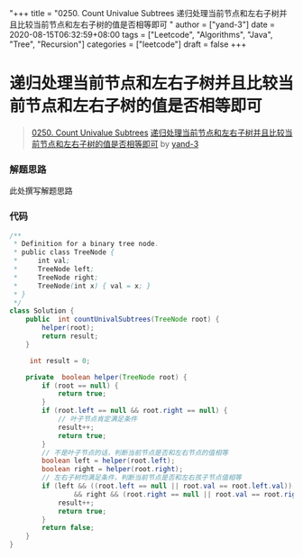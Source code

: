 "+++
title = "0250. Count Univalue Subtrees 递归处理当前节点和左右子树并且比较当前节点和左右子树的值是否相等即可 "
author = ["yand-3"]
date = 2020-08-15T06:32:59+08:00
tags = ["Leetcode", "Algorithms", "Java", "Tree", "Recursion"]
categories = ["leetcode"]
draft = false
+++

# 递归处理当前节点和左右子树并且比较当前节点和左右子树的值是否相等即可

> [0250. Count Univalue Subtrees](https://leetcode-cn.com/problems/count-univalue-subtrees/)
> [递归处理当前节点和左右子树并且比较当前节点和左右子树的值是否相等即可](https://leetcode-cn.com/problems/count-univalue-subtrees/solution/di-gui-chu-li-dang-qian-jie-dian-he-zuo-you-zi-shu/) by [yand-3](https://leetcode-cn.com/u/yand-3/)

### 解题思路
此处撰写解题思路

### 代码

```java
/**
 * Definition for a binary tree node.
 * public class TreeNode {
 *     int val;
 *     TreeNode left;
 *     TreeNode right;
 *     TreeNode(int x) { val = x; }
 * }
 */
class Solution {
    public  int countUnivalSubtrees(TreeNode root) {
        helper(root);
        return result;
    }

     int result = 0;

    private  boolean helper(TreeNode root) {
        if (root == null) {
            return true;
        }
        if (root.left == null && root.right == null) {
            // 叶子节点肯定满足条件
            result++;
            return true;
        }
        // 不是叶子节点的话，判断当前节点是否和左右节点的值相等
        boolean left = helper(root.left);
        boolean right = helper(root.right);
        // 左右子树均满足条件，判断当前节点是否和左右孩子节点值相等
        if (left && ((root.left == null || root.val == root.left.val))
                && right && (root.right == null || root.val == root.right.val)) {
            result++;
            return true;
        }
        return false;
    }
}
```